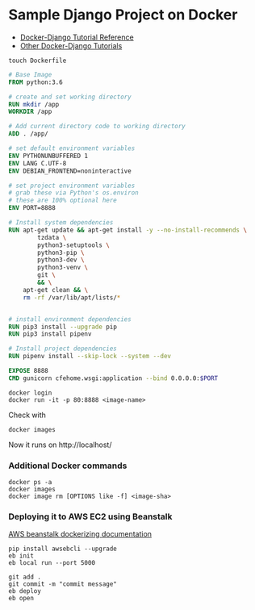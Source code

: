 # Sample Django Project on Docker

- [Docker-Django Tutorial Reference](https://www.youtube.com/watch?v=KaSJMDo-aPs)
- [Other Docker-Django Tutorials](./docker-django_tutorials_evaluation.md)

```shell
touch Dockerfile
```

```dockerfile
# Base Image
FROM python:3.6

# create and set working directory
RUN mkdir /app
WORKDIR /app

# Add current directory code to working directory
ADD . /app/

# set default environment variables
ENV PYTHONUNBUFFERED 1
ENV LANG C.UTF-8
ENV DEBIAN_FRONTEND=noninteractive 

# set project environment variables
# grab these via Python's os.environ
# these are 100% optional here
ENV PORT=8888

# Install system dependencies
RUN apt-get update && apt-get install -y --no-install-recommends \
        tzdata \
        python3-setuptools \
        python3-pip \
        python3-dev \
        python3-venv \
        git \
        && \
    apt-get clean && \
    rm -rf /var/lib/apt/lists/*


# install environment dependencies
RUN pip3 install --upgrade pip 
RUN pip3 install pipenv

# Install project dependencies
RUN pipenv install --skip-lock --system --dev

EXPOSE 8888
CMD gunicorn cfehome.wsgi:application --bind 0.0.0.0:$PORT
```

```shell
docker login
docker run -it -p 80:8888 <image-name>
```

Check <image-name> with 

```shell
docker images
```

Now it runs on http://localhost/

### Additional Docker commands

```shell
docker ps -a
docker images
docker image rm [OPTIONS like -f] <image-sha>
```



### Deploying it to AWS EC2 using Beanstalk

[AWS beanstalk dockerizing documentation](https://docs.aws.amazon.com/elasticbeanstalk/latest/dg/single-container-docker.html)	

```
pip install awsebcli --upgrade
eb init 
eb local run --port 5000
```

```shell
git add .
git commit -m "commit message"
eb deploy
eb open
```



